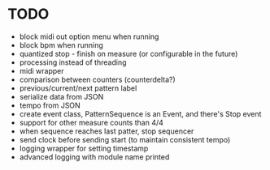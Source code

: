 # TODO
* block midi out option menu when running
* block bpm when running
* quantized stop - finish on measure (or configurable in the future)
* processing instead of threading
* midi wrapper
* comparison between counters (counterdelta?)
* previous/current/next pattern label
* serialize data from JSON
* tempo from JSON
* create event class, PatternSequence is an Event, and there's Stop event
* support for other measure counts than 4/4
* when sequence reaches last patter, stop sequencer
* send clock before sending start (to maintain consistent tempo)
* logging wrapper for setting timestamp
* advanced logging with module name printed
